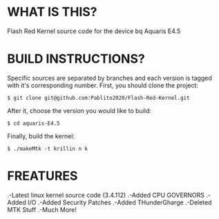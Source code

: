 WHAT IS THIS?
=============

Flash Red Kernel source code for the device bq Aquaris E4.5

BUILD INSTRUCTIONS?
===================

Specific sources are separated by branches and each version is tagged with it's corresponding number. First, you should
clone the project:

	$ git clone git@github.com:Pablito2020/Flash-Red-Kernel.git

After it, choose the version you would like to build:

	$ cd aquaris-E4.5

Finally, build the kernel:

	$ ./makeMtk -t krillin n k

FREATURES
===================
.-Latest linux kernel source code (3.4.112)
.-Added CPU GOVERNORS
.-Added I/O
.-Added Security Patches
.-Added THunderGharge
.-Deleted MTK Stuff
.-Much More!
